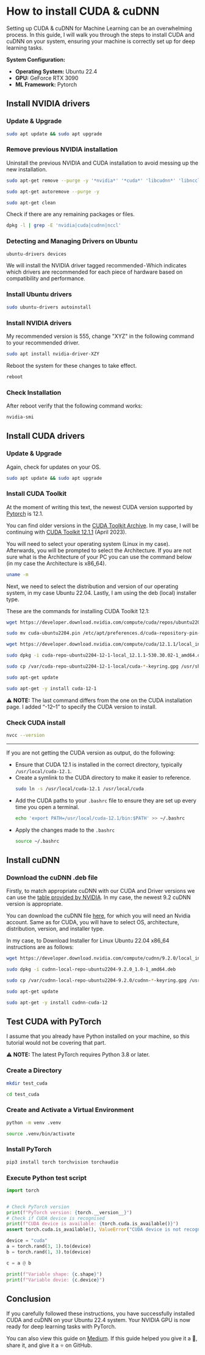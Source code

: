 # How to install CUDA & cuDNN
Setting up CUDA & cuDNN for Machine Learning can be an overwhelming process. In this guide, I will walk you through the steps to install CUDA and cuDNN on your system, ensuring your machine is correctly set up for deep learning tasks. 

**System Configuration:**
- **Operating System:** Ubuntu 22.4
- **GPU:** GeForce RTX 3090
- **ML Framework:** Pytorch

## Install NVIDIA drivers
### Update & Upgrade
```bash
sudo apt update && sudo apt upgrade
```

### Remove previous NVIDIA installation
Uninstall the previous NVIDIA and CUDA installation to avoid messing up the new installation.
```bash
sudo apt-get remove --purge -y '*nvidia*' '*cuda*' 'libcudnn*' 'libnccl*' '*cudnn*' '*nccl*'
```

```bash
sudo apt-get autoremove --purge -y
```

```bash
sudo apt-get clean
```

Check if there are any remaining packages or files.

```bash
dpkg -l | grep -E 'nvidia|cuda|cudnn|nccl'
```

### Detecting and Managing Drivers on Ubuntu
```bash
ubuntu-drivers devices
```
We will install the NVIDIA driver tagged recommended - Which indicates which drivers are recommended for each piece of hardware based on compatibility and performance.

### Install Ubuntu drivers
```bash
sudo ubuntu-drivers autoinstall
```

### Install NVIDIA drivers
My recommended version is 555, change "XYZ" in the following command to your recommended driver.
```bash
sudo apt install nvidia-driver-XZY
```
Reboot the system for these changes to take effect.
```bash
reboot
```

### Check Installation
After reboot verify that the following command works:
```bash
nvidia-smi
```

## Install CUDA drivers

### Update & Upgrade
Again, check for updates on your OS.
```bash
sudo apt update && sudo apt upgrade
```

### Install CUDA Toolkit
At the moment of writing this text, the newest CUDA version supported by [Pytorch](https://pytorch.org/get-started/locally/#start-locally) is 12.1.

You can find older versions in the [CUDA Toolkit Archive](https://developer.nvidia.com/cuda-toolkit-archive). In my case, I will be continuing with [CUDA Toolkit 12.1.1](https://developer.nvidia.com/cuda-12-1-1-download-archive) (April 2023).

You will need to select your operating system (Linux in my case). Afterwards, you will be prompted to select the Architecture. If you are not sure what is the Architecture of your PC you can use the command below (in my case the Architecture is x86_64).
```bash
uname -m
```
Next, we need to select the distribution and version of our operating system, in my case Ubuntu 22.04. Lastly, I am using the deb (local) installer type.

These are the commands for installing CUDA Toolkit 12.1:
```bash
wget https://developer.download.nvidia.com/compute/cuda/repos/ubuntu2204/x86_64/cuda-ubuntu2204.pin
```
```bash
sudo mv cuda-ubuntu2204.pin /etc/apt/preferences.d/cuda-repository-pin-600
```
```bash
wget https://developer.download.nvidia.com/compute/cuda/12.1.1/local_installers/cuda-repo-ubuntu2204-12-1-local_12.1.1-530.30.02-1_amd64.deb
```
```bash
sudo dpkg -i cuda-repo-ubuntu2204-12-1-local_12.1.1-530.30.02-1_amd64.deb
```
```bash
sudo cp /var/cuda-repo-ubuntu2204-12-1-local/cuda-*-keyring.gpg /usr/share/keyrings/
```
```bash
sudo apt-get update
```
```bash
sudo apt-get -y install cuda-12-1
```
⚠️ **NOTE:** The last command differs from the one on the CUDA installation page. I added “-12–1” to specify the CUDA version to install.

### Check CUDA install
```bash
nvcc --version
```
---
If you are not getting the CUDA version as output, do the following:
- Ensure that CUDA 12.1 is installed in the correct directory, typically `/usr/local/cuda-12.1`.
- Create a symlink to the CUDA directory to make it easier to reference.
  ```bash
  sudo ln -s /usr/local/cuda-12.1 /usr/local/cuda
  ```
- Add the CUDA paths to your `.bashrc` file to ensure they are set up every time you open a terminal.
  ```bash
  echo 'export PATH=/usr/local/cuda-12.1/bin:$PATH' >> ~/.bashrc
  ```
- Apply the changes made to the `.bashrc`
  ```bash
  source ~/.bashrc
  ```

## Install cuDNN

### Download the cuDNN .deb file
Firstly, to match appropriate cuDNN with our CUDA and Driver versions we can use the [table provided by NVIDIA](https://docs.nvidia.com/deeplearning/cudnn/latest/reference/support-matrix.html#id17). In my case, the newest 9.2 cuDNN version is appropriate.

You can download the cuDNN file [here](https://developer.nvidia.com/cudnn-downloads?target_os=Linux&target_arch=x86_64&Distribution=Ubuntu&target_version=22.04&target_type=deb_local), for which you will need an Nvidia account. Same as for CUDA, you will have to select OS, architecture, distribution, version, and installer type.

In my case, to Download Installer for Linux Ubuntu 22.04 x86_64 instructions are as follows:
```bash
wget https://developer.download.nvidia.com/compute/cudnn/9.2.0/local_installers/cudnn-local-repo-ubuntu2204-9.2.0_1.0-1_amd64.deb
```
```bash
sudo dpkg -i cudnn-local-repo-ubuntu2204-9.2.0_1.0-1_amd64.deb
```
```bash
sudo cp /var/cudnn-local-repo-ubuntu2204-9.2.0/cudnn-*-keyring.gpg /usr/share/keyrings/
```
```bash
sudo apt-get update
```
```bash
sudo apt-get -y install cudnn-cuda-12
```

## Test CUDA with PyTorch
I assume that you already have Python installed on your machine, so this tutorial would not be covering that part.

⚠️ **NOTE:** The latest PyTorch requires Python 3.8 or later.

### Create a Directory
```bash
mkdir test_cuda
```
```bash
cd test_cuda
```
### Create and Activate a Virtual Environment
```bash
python -m venv .venv
```
```bash
source .venv/bin/activate
```

### Install PyTorch
```bash
pip3 install torch torchvision torchaudio
```

### Execute Python test script
```Python
import torch


# Check PyTorch version
print(f"PyTorch version: {torch.__version__}")
# Check if CUDA device is recognised
print(f"CUDA device is available: {torch.cuda.is_available()}")
assert torch.cuda.is_available(), ValueError("CUDA device is not recognised.")

device = "cuda"
a = torch.rand(3, 1).to(device)
b = torch.rand(1, 3).to(device)

c = a @ b

print(f"Variable shape: {c.shape}")
print(f"Variable devie: {c.device}")
```

## Conclusion
If you carefully followed these instructions, you have successfully installed CUDA and cuDNN on your Ubuntu 22.4 system. Your NVIDIA GPU is now ready for deep learning tasks with PyTorch.

You can also view this guide on [Medium](https://medium.com/@milistu/how-to-install-cuda-cudnn-7e4a00ae4f44). If this guide helped you give it a 👏, share it, and give it a ⭐️ on GitHub.
